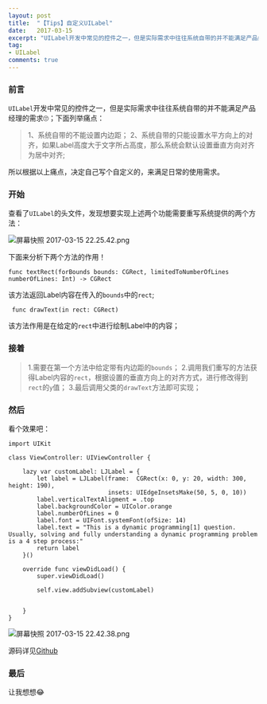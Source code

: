 ```yaml
---
layout: post
title:  "【Tips】自定义UILabel"
date:   2017-03-15
excerpt: "UILabel开发中常见的控件之一，但是实际需求中往往系统自带的并不能满足产品经理的需求🙄；下面列举痛点："
tag:
- UILabel
comments: true
---
```


### 前言
`UILabel`开发中常见的控件之一，但是实际需求中往往系统自带的并不能满足产品经理的需求🙄；下面列举痛点：
> 1、系统自带的不能设置内边距；
2、系统自带的只能设置水平方向上的对齐，如果Label高度大于文字所占高度，那么系统会默认设置垂直方向对齐为居中对齐;

所以根据以上痛点，决定自己写个自定义的，来满足日常的使用需求。

### 开始
查看了`UILabel`的头文件，发现想要实现上述两个功能需要重写系统提供的两个方法：

![屏幕快照 2017-03-15 22.25.42.png](http://ocigwe4cv.bkt.clouddn.com/ljlabel_2.png)

下面来分析下两个方法的作用！
```
func textRect(forBounds bounds: CGRect, limitedToNumberOfLines numberOfLines: Int) -> CGRect
```
该方法返回Label内容在传入的`bounds`中的`rect`;

```
 func drawText(in rect: CGRect)
```
该方法作用是在给定的`rect`中进行绘制Label中的内容；

### 接着
> 1.需要在第一个方法中给定带有内边距的`bounds`；
2.调用我们重写的方法获得Label内容的`rect`，根据设置的垂直方向上的对齐方式，进行修改得到`rect`的`y`值；
3.最后调用父类的`drawText`方法即可实现；


### 然后
看个效果吧：
```
import UIKit

class ViewController: UIViewController {
    
    lazy var customLabel: LJLabel = {
        let label = LJLabel(frame:  CGRect(x: 0, y: 20, width: 300, height: 190),
                            insets: UIEdgeInsetsMake(50, 5, 0, 10))
        label.verticalTextAligment = .top
        label.backgroundColor = UIColor.orange
        label.numberOfLines = 0
        label.font = UIFont.systemFont(ofSize: 14)
        label.text = "This is a dynamic programming[1] question. Usually, solving and fully understanding a dynamic programming problem is a 4 step process:"
        return label
    }()
    
    override func viewDidLoad() {
        super.viewDidLoad()
        
        self.view.addSubview(customLabel)
        
        
    }
}
```
![屏幕快照 2017-03-15 22.42.38.png](http://ocigwe4cv.bkt.clouddn.com/ljlabel_1.png)

源码详见[Github](https://github.com/longjianjiang/LJKit)

### 最后
让我想想😂

